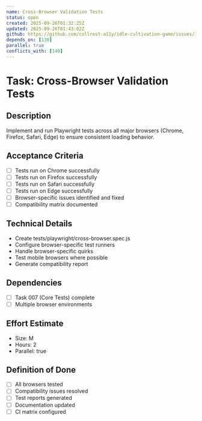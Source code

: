 ```yaml
---
name: Cross-Browser Validation Tests
status: open
created: 2025-09-26T01:32:25Z
updated: 2025-09-26T01:43:02Z
github: https://github.com/collrest-a11y/idle-cultivation-game/issues/139
depends_on: [138]
parallel: true
conflicts_with: [140]
---
```


# Task: Cross-Browser Validation Tests

## Description
Implement and run Playwright tests across all major browsers (Chrome, Firefox, Safari, Edge) to ensure consistent loading behavior.

## Acceptance Criteria
- [ ] Tests run on Chrome successfully
- [ ] Tests run on Firefox successfully
- [ ] Tests run on Safari successfully
- [ ] Tests run on Edge successfully
- [ ] Browser-specific issues identified and fixed
- [ ] Compatibility matrix documented

## Technical Details
- Create tests/playwright/cross-browser.spec.js
- Configure browser-specific test runners
- Handle browser-specific quirks
- Test mobile browsers where possible
- Generate compatibility report

## Dependencies
- [ ] Task 007 (Core Tests) complete
- [ ] Multiple browser environments

## Effort Estimate
- Size: M
- Hours: 2
- Parallel: true

## Definition of Done
- [ ] All browsers tested
- [ ] Compatibility issues resolved
- [ ] Test reports generated
- [ ] Documentation updated
- [ ] CI matrix configured
